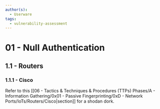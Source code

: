 ```yaml
---
author(s):
  - Userware
tags:
  - vulnerability-assessment
---
```

# 01 - Null Authentication

## 1.1 - Routers

### 1.1.1 - Cisco

Refer to this [[06 - Tactics & Techniques & Procedures (TTPs) Phases/A - Information Gathering/0x01 - Passive Fingerprinting/0xD - Network Ports/IoTs/Routers/Cisco|section]] for a shodan dork.